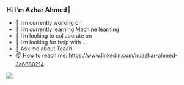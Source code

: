 ### Hi  I'm Azhar Ahmed👋


- 🔭 I’m currently working on 
- 🌱 I’m currently learning Machine learning
- 👯 I’m looking to collaborate on 
- 🤔 I’m looking for help with ...
- 💬 Ask me about Teach
- 📫 How to reach me: https://www.linkedin.com/in/azhar-ahmed-3a6680214
<img src = "https://github-readme-stats.vercel.app/api?username=Azhar31545&&show_icons=true&title_color=ffffff&icon_color=bb2acf&text_color=daf7dc&bg_color=151515">
